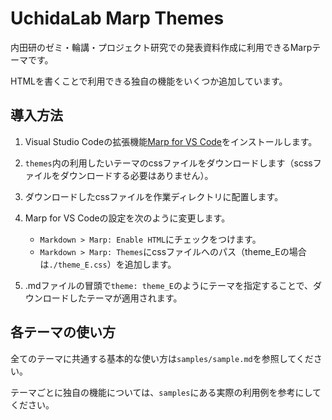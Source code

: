 # UchidaLab Marp Themes
内田研のゼミ・輪講・プロジェクト研究での発表資料作成に利用できるMarpテーマです。

HTMLを書くことで利用できる独自の機能をいくつか追加しています。

## 導入方法
1. Visual Studio Codeの拡張機能[Marp for VS Code](https://marketplace.visualstudio.com/items?itemName=marp-team.marp-vscode)をインストールします。

2. `themes`内の利用したいテーマのcssファイルをダウンロードします（scssファイルをダウンロードする必要はありません）。

3. ダウンロードしたcssファイルを作業ディレクトリに配置します。

4. Marp for VS Codeの設定を次のように変更します。
    - `Markdown > Marp: Enable HTML`にチェックをつけます。
    - `Markdown > Marp: Themes`にcssファイルへのパス（theme_Eの場合は`./theme_E.css`）を追加します。

5. .mdファイルの冒頭で`theme: theme_E`のようにテーマを指定することで、ダウンロードしたテーマが適用されます。

## 各テーマの使い方
全てのテーマに共通する基本的な使い方は`samples/sample.md`を参照してください。

テーマごとに独自の機能については、`samples`にある実際の利用例を参考にしてください。　
